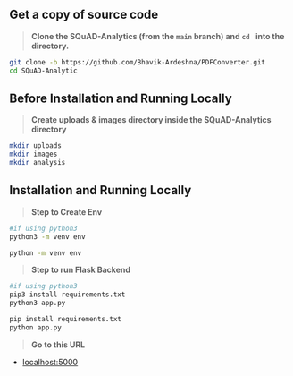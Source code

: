
## Get a copy of source code

> **Clone the SQuAD-Analytics (from the `main` branch) and `cd ` into the directory.**

```sh
git clone -b https://github.com/Bhavik-Ardeshna/PDFConverter.git
cd SQuAD-Analytic
```

## Before Installation and Running Locally
> **Create uploads & images directory inside the SQuAD-Analytics directory**
```sh
mkdir uploads
mkdir images
mkdir analysis
```

## Installation and Running Locally
> **Step to Create Env**
```sh
#if using python3
python3 -m venv env
```
```sh
python -m venv env
```
> **Step to run Flask Backend**

```sh
#if using python3
pip3 install requirements.txt
python3 app.py
```
```sh
pip install requirements.txt
python app.py
```

> **Go to this URL**
- [localhost:5000](https://localhost:5000)
